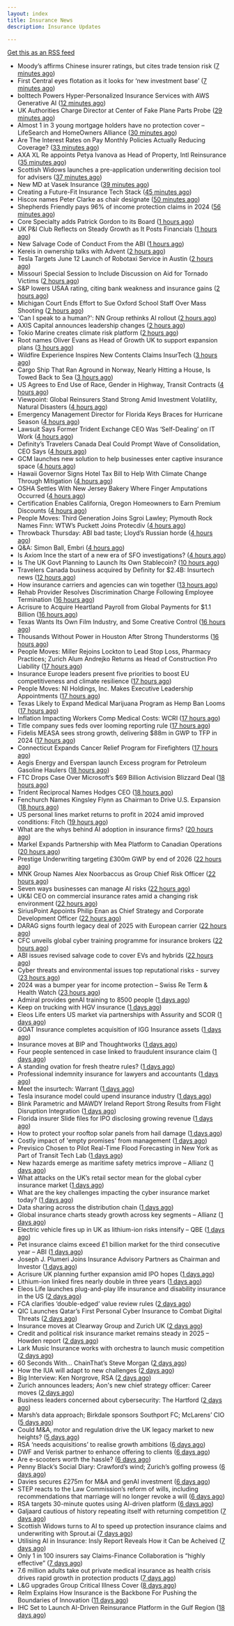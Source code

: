 ```yaml
---
layout: index
title: Insurance News
description: Insurance Updates

---
```


[Get this as an RSS feed](/insurance.rss)

<!-- news_marker starts -->
- Moody’s affirms Chinese insurer ratings, but cites trade tension risk ([7 minutes ago](https://www.reinsurancene.ws/moodys-affirms-chinese-insurer-ratings-but-cites-trade-tension-risk/))
- First Central eyes flotation as it looks for ‘new investment base’ ([7 minutes ago](https://www.postonline.co.uk/news/7957822/first-central-eyes-flotation-as-it-looks-for-%E2%80%98new-investment-base%E2%80%99))
- bolttech Powers Hyper-Personalized Insurance Services with AWS Generative AI ([12 minutes ago](https://www.insurtechinsights.com/bolttech-powers-hyper-personalized-insurance-services-with-aws-generative-ai/))
- UK Authorities Charge Director at Center of Fake Plane Parts Probe ([29 minutes ago](https://www.insurancejournal.com/news/international/2025/05/29/825452.htm))
- Almost 1 in 3 young mortgage holders have no protection cover – LifeSearch and HomeOwners Alliance ([30 minutes ago](https://ifamagazine.com/almost-1-in-3-young-mortgage-holders-have-no-protection-cover-lifesearch-and-homeowners-alliance/))
- Are The Interest Rates on Pay Monthly Policies Actually Reducing Coverage? ([33 minutes ago](https://insurance-edge.net/2025/05/29/are-the-interest-rates-on-pay-monthly-policies-actually-reducing-coverage/))
- AXA XL Re appoints Petya Ivanova as Head of Property, Intl Reinsurance ([35 minutes ago](https://www.reinsurancene.ws/axa-xl-re-appoints-petya-ivanova-as-head-of-property-intl-reinsurance/))
- Scottish Widows launches a pre-application underwriting decision tool for advisers ([37 minutes ago](https://ifamagazine.com/scottish-widows-launches-a-pre-application-underwriting-decision-tool-for-advisers/))
- New MD at Vasek Insurance ([39 minutes ago](https://insurance-edge.net/2025/05/29/new-md-at-vasek-insurance/))
- Creating a Future-Fit Insurance Tech Stack ([45 minutes ago](https://insurance-edge.net/2025/05/29/creating-a-future-fit-insurance-tech-stack/))
- Hiscox names Peter Clarke as chair designate ([50 minutes ago](https://www.postonline.co.uk/news/7957829/hiscox-names-peter-clarke-as-chair-designate))
- Shepherds Friendly pays 96% of income protection claims in 2024 ([56 minutes ago](https://ifamagazine.com/shepherds-friendly-pays-96-of-income-protection-claims-in-2024/))
- Core Specialty adds Patrick Gordon to its Board ([1 hours ago](https://www.reinsurancene.ws/core-specialty-adds-patrick-gordon-to-its-board/))
- UK P&I Club Reflects on Steady Growth as It Posts Financials ([1 hours ago](https://insurance-edge.net/2025/05/29/uk-pi-club-reflects-on-steady-growth-as-it-posts-financials/))
- New Salvage Code of Conduct From the ABI ([1 hours ago](https://insurance-edge.net/2025/05/29/new-salvage-code-of-conduct-from-the-abi/))
- Kereis in ownership talks with Advent ([2 hours ago](https://www.insurancebusinessmag.com/uk/news/breaking-news/kereis-in-ownership-talks-with-advent-537286.aspx))
- Tesla Targets June 12 Launch of Robotaxi Service in Austin ([2 hours ago](https://www.insurancejournal.com/news/southcentral/2025/05/29/825431.htm))
- Missouri Special Session to Include Discussion on Aid for Tornado Victims ([2 hours ago](https://www.insurancejournal.com/news/midwest/2025/05/29/825440.htm))
- S&P lowers USAA rating, citing bank weakness and insurance gains ([2 hours ago](https://www.reinsurancene.ws/sp-lowers-usaa-rating-citing-bank-weakness-and-insurance-gains/))
- Michigan Court Ends Effort to Sue Oxford School Staff Over Mass Shooting ([2 hours ago](https://www.insurancejournal.com/news/midwest/2025/05/29/825437.htm))
- 'Can I speak to a human?': NN Group rethinks AI rollout ([2 hours ago](https://www.insurancebusinessmag.com/uk/news/technology/can-i-speak-to-a-human-nn-group-rethinks-ai-rollout-537285.aspx))
- AXIS Capital announces leadership changes ([2 hours ago](https://www.insurancebusinessmag.com/uk/news/breaking-news/axis-capital-announces-leadership-changes-537284.aspx))
- Tokio Marine creates climate risk platform ([2 hours ago](https://www.insurancebusinessmag.com/uk/news/environmental/tokio-marine-creates-climate-risk-platform-537283.aspx))
- Root names Oliver Evans as Head of Growth UK to support expansion plans ([3 hours ago](https://www.reinsurancene.ws/root-names-oliver-evans-as-head-of-growth-uk-to-support-expansion-plans/))
- Wildfire Experience Inspires New Contents Claims InsurTech ([3 hours ago](https://www.insurancejournal.com/news/national/2025/05/29/825420.htm))
- Cargo Ship That Ran Aground in Norway, Nearly Hitting a House, Is Towed Back to Sea ([3 hours ago](https://www.insurancejournal.com/news/international/2025/05/29/825397.htm))
- US Agrees to End Use of Race, Gender in Highway, Transit Contracts ([4 hours ago](https://www.insurancejournal.com/news/national/2025/05/29/825425.htm))
- Viewpoint: Global Reinsurers Stand Strong Amid Investment Volatility, Natural Disasters ([4 hours ago](https://www.insurancejournal.com/news/international/2025/05/29/825382.htm))
- Emergency Management Director for Florida Keys Braces for Hurricane Season ([4 hours ago](https://www.insurancejournal.com/news/southeast/2025/05/29/825164.htm))
- Lawsuit Says Former Trident Exchange CEO Was ‘Self-Dealing’ on IT Work ([4 hours ago](https://www.insurancejournal.com/news/southeast/2025/05/29/825398.htm))
- Definity’s Travelers Canada Deal Could Prompt Wave of Consolidation, CEO Says ([4 hours ago](https://www.insurancejournal.com/news/international/2025/05/29/825404.htm))
- GCM launches new solution to help businesses enter captive insurance space ([4 hours ago](https://www.reinsurancene.ws/gcm-launches-new-solution-to-help-businesses-enter-captive-insurance-space/))
- Hawaii Governor Signs Hotel Tax Bill to Help With Climate Change Through Mitigation ([4 hours ago](https://www.insurancejournal.com/news/west/2025/05/29/825371.htm))
- OSHA Settles With New Jersey Bakery Where Finger Amputations Occurred ([4 hours ago](https://www.insurancejournal.com/news/east/2025/05/29/825306.htm))
- Certification Enables California, Oregon Homeowners to Earn Premium Discounts ([4 hours ago](https://www.insurancejournal.com/news/west/2025/05/29/824983.htm))
- People Moves: Third Generation Joins Sgroi Lawley; Plymouth Rock Names Finn: WTW’s Puckett Joins Protecdiv ([4 hours ago](https://www.insurancejournal.com/news/east/2025/05/29/825338.htm))
- Throwback Thursday: ABI bad taste; Lloyd’s Russian horde ([4 hours ago](https://www.postonline.co.uk/lloyd%E2%80%99slondon/7956606/throwback-thursday-abi-bad-taste-lloyd%E2%80%99s-russian-horde))
- Q&A: Simon Ball, Embri ([4 hours ago](https://www.postonline.co.uk/technology/7957476/qa-simon-ball-embri))
- Is Axiom Ince the start of a new era of SFO investigations? ([4 hours ago](https://www.postonline.co.uk/broker/7957763/is-axiom-ince-the-start-of-a-new-era-of-sfo-investigations))
- Is The UK Govt Planning to Launch Its Own Stablecoin? ([10 hours ago](https://insurance-edge.net/2025/05/28/is-the-uk-govt-planning-to-launch-its-own-stablecoin/))
- Travelers Canada business acquired by Definity for $2.4B: Insurtech news ([12 hours ago](https://www.dig-in.com/news/travelers-canada-acquired-by-definity-2-4b-insurtech-news))
- How insurance carriers and agencies can win together ([13 hours ago](https://www.dig-in.com/opinion/how-insurance-carriers-and-agencies-can-win-together))
- Rehab Provider Resolves Discrimination Charge Following Employee Termination ([16 hours ago](https://www.insurancejournal.com/news/midwest/2025/05/28/825367.htm))
- Acrisure to Acquire Heartland Payroll from Global Payments for $1.1 Billion ([16 hours ago](https://www.insurtechinsights.com/acrisure-to-acquire-heartland-payroll-from-global-payments-for-1-1-billion/))
- Texas Wants Its Own Film Industry, and Some Creative Control ([16 hours ago](https://www.insurancejournal.com/news/southcentral/2025/05/28/825363.htm))
- Thousands Without Power in Houston After Strong Thunderstorms ([16 hours ago](https://www.insurancejournal.com/news/southcentral/2025/05/28/825360.htm))
- People Moves: Miller Rejoins Lockton to Lead Stop Loss, Pharmacy Practices; Zurich Alum Andrejko Returns as Head of Construction Pro Liability ([17 hours ago](https://www.insurancejournal.com/news/national/2025/05/28/825333.htm))
- Insurance Europe leaders present five priorities to boost EU competitiveness and climate resilience ([17 hours ago](https://www.reinsurancene.ws/insurance-europe-leaders-present-five-priorities-to-boost-eu-competitiveness-and-climate-resilience/))
- People Moves: NI Holdings, Inc. Makes Executive Leadership Appointments ([17 hours ago](https://www.insurancejournal.com/news/midwest/2025/05/28/825344.htm))
- Texas Likely to Expand Medical Marijuana Program as Hemp Ban Looms ([17 hours ago](https://www.insurancejournal.com/news/southcentral/2025/05/28/825348.htm))
- Inflation Impacting Workers Comp Medical Costs: WCRI ([17 hours ago](https://www.insurancejournal.com/news/national/2025/05/28/825345.htm))
- Title company sues feds over looming reporting rule ([17 hours ago](https://www.dig-in.com/news/title-company-sues-feds-over-looming-reporting-rule))
- Fidelis MEASA sees strong growth, delivering $88m in GWP to TFP in 2024 ([17 hours ago](https://www.reinsurancene.ws/fidelis-measa-sees-strong-growth-delivering-88m-in-gwp-to-tfp-in-2024/))
- Connecticut Expands Cancer Relief Program for Firefighters ([17 hours ago](https://www.insurancejournal.com/news/east/2025/05/28/825324.htm))
- Aegis Energy and Everspan launch Excess program for Petroleum Gasoline Haulers ([18 hours ago](https://www.reinsurancene.ws/aegis-energy-and-everspan-launch-excess-program-for-petroleum-gasoline-haulers/))
- FTC Drops Case Over Microsoft’s $69 Billion Activision Blizzard Deal ([18 hours ago](https://www.insurancejournal.com/news/national/2025/05/28/825322.htm))
- Trident Reciprocal Names Hodges CEO ([18 hours ago](https://www.insurancejournal.com/news/southeast/2025/05/28/825318.htm))
- Fenchurch Names Kingsley Flynn as Chairman to Drive U.S. Expansion ([18 hours ago](https://www.insurtechinsights.com/fenchurch-names-kingsley-flynn-as-chairman-to-drive-u-s-expansion/))
- US personal lines market returns to profit in 2024 amid improved conditions: Fitch ([19 hours ago](https://www.reinsurancene.ws/us-personal-lines-market-returns-to-profit-in-2024-amid-improved-conditions-fitch/))
- What are the whys behind AI adoption in insurance firms? ([20 hours ago](https://www.dig-in.com/news/what-are-the-whys-behind-ai-adoption-in-insurance-firms))
- Markel Expands Partnership with Mea Platform to Canadian Operations ([20 hours ago](https://www.insurtechinsights.com/markel-expands-partnership-with-mea-platform-to-canadian-operations/))
- Prestige Underwriting targeting £300m GWP by end of 2026 ([22 hours ago](https://www.postonline.co.uk/news/7957825/prestige-underwriting-targeting-%C2%A3300m-gwp-by-end-of-2026))
- MNK Group Names Alex Noorbaccus as Group Chief Risk Officer ([22 hours ago](https://www.insurtechinsights.com/mnk-group-names-alex-noorbaccus-as-group-chief-risk-officer/))
- Seven ways businesses can manage AI risks ([22 hours ago](https://www.insurancebusinessmag.com/uk/news/cyber/seven-ways-businesses-can-manage-ai-risks-537188.aspx))
- UK&I CEO on commercial insurance rates amid a changing risk environment ([22 hours ago](https://www.insurancebusinessmag.com/uk/news/breaking-news/ukandi-ceo-on-commercial-insurance-rates-amid-a-changing-risk-environment-537187.aspx))
- SiriusPoint Appoints Philip Enan as Chief Strategy and Corporate Development Officer ([22 hours ago](https://www.insurtechinsights.com/siriuspoint-appoints-philip-enan-as-chief-strategy-and-corporate-development-officer/))
- DARAG signs fourth legacy deal of 2025 with European carrier ([22 hours ago](https://www.insurancebusinessmag.com/uk/news/breaking-news/darag-signs-fourth-legacy-deal-of-2025-with-european-carrier-537184.aspx))
- CFC unveils global cyber training programme for insurance brokers ([22 hours ago](https://www.insurancebusinessmag.com/uk/news/cyber/cfc-unveils-global-cyber-training-programme-for-insurance-brokers-537183.aspx))
- ABI issues revised salvage code to cover EVs and hybrids ([22 hours ago](https://www.insurancebusinessmag.com/uk/news/auto-motor/abi-issues-revised-salvage-code-to-cover-evs-and-hybrids-537182.aspx))
- Cyber threats and environmental issues top reputational risks - survey ([23 hours ago](https://www.insurancebusinessmag.com/uk/news/cyber/cyber-threats-and-environmental-issues-top-reputational-risks--survey-537171.aspx))
- 2024 was a bumper year for income protection – Swiss Re Term & Health Watch ([23 hours ago](https://ifamagazine.com/2024-was-a-bumper-year-for-income-protection-swiss-re-term-health-watch/))
- Admiral provides genAI training to 8500 people ([1 days ago](https://www.postonline.co.uk/technology/7957819/admiral-provides-genai-training-to-8500-people))
- Keep on trucking with HGV insurance ([1 days ago](https://www.postonline.co.uk/commercial/7957551/keep-on-trucking-with-hgv-insurance))
- Eleos Life enters US market via partnerships with Assurity and SCOR ([1 days ago](https://www.insurancebusinessmag.com/uk/news/life-insurance/eleos-life-enters-us-market-via-partnerships-with-assurity-and-scor-537149.aspx))
- GOAT Insurance completes acquisition of IGG Insurance assets ([1 days ago](https://www.insurancebusinessmag.com/uk/news/breaking-news/goat-insurance-completes-acquisition-of-igg-insurance-assets-537148.aspx))
- Insurance moves at BIP and Thoughtworks ([1 days ago](https://www.insurancebusinessmag.com/uk/news/breaking-news/insurance-moves-at-bip-and-thoughtworks-537146.aspx))
- Four people sentenced in case linked to fraudulent insurance claim ([1 days ago](https://www.insurancebusinessmag.com/uk/news/breaking-news/four-people-sentenced-in-case-linked-to-fraudulent-insurance-claim-537145.aspx))
- A standing ovation for fresh theatre rules? ([1 days ago](https://www.postonline.co.uk/commercial/7957410/a-standing-ovation-for-fresh-theatre-rules))
- Professional indemnity insurance for lawyers and accountants ([1 days ago](https://www.postonline.co.uk/commercial/7957725/professional-indemnity-insurance-for-lawyers-and-accountants))
- Meet the insurtech: Warrant ([1 days ago](https://www.dig-in.com/news/meet-the-insurtech-warrant))
- Tesla insurance model could upend insurance industry ([1 days ago](https://www.dig-in.com/opinion/tesla-insurance-model-could-upend-insurance-industry))
- Blink Parametric and MAWDY Ireland Report Strong Results from Flight Disruption Integration ([1 days ago](https://www.insurtechinsights.com/blink-parametric-and-mawdy-ireland-report-strong-results-from-flight-disruption-integration/))
- Florida insurer Slide files for IPO disclosing growing revenue ([1 days ago](https://www.dig-in.com/articles/florida-insurer-slide-files-for-ipo-disclosing-growing-revenue))
- How to protect your rooftop solar panels from hail damage ([1 days ago](https://www.dig-in.com/articles/how-to-protect-your-rooftop-solar-panels-from-hail-damage))
- Costly impact of 'empty promises' from management ([1 days ago](https://www.insurancebusinessmag.com/uk/business-strategy/costly-impact-of-empty-promises-from-management-537075.aspx))
- Previsico Chosen to Pilot Real-Time Flood Forecasting in New York as Part of Transit Tech Lab ([1 days ago](https://www.insurtechinsights.com/previsico-chosen-to-pilot-real-time-flood-forecasting-in-new-york-as-part-of-transit-tech-lab/))
- New hazards emerge as maritime safety metrics improve – Allianz ([1 days ago](https://www.insurancebusinessmag.com/uk/news/marine/new-hazards-emerge-as-maritime-safety-metrics-improve--allianz-537061.aspx))
- What attacks on the UK’s retail sector mean for the global cyber insurance market ([1 days ago](https://www.insurancebusinessmag.com/uk/news/breaking-news/what-attacks-on-the-uks-retail-sector-mean-for-the-global-cyber-insurance-market-537050.aspx))
- What are the key challenges impacting the cyber insurance market today? ([1 days ago](https://www.insurancebusinessmag.com/uk/news/cyber/what-are-the-key-challenges-impacting-the-cyber-insurance-market-today-536998.aspx))
- Data sharing across the distribution chain ([1 days ago](https://www.insurancebusinessmag.com/uk/news/breaking-news/data-sharing-across-the-distribution-chain-536997.aspx))
- Global insurance charts steady growth across key segments – Allianz ([1 days ago](https://www.insurancebusinessmag.com/uk/news/breaking-news/global-insurance-charts-steady-growth-across-key-segments--allianz-536991.aspx))
- Electric vehicle fires up in UK as lithium-ion risks intensify – QBE ([1 days ago](https://www.insurancebusinessmag.com/uk/news/auto-motor/electric-vehicle-fires-up-in-uk-as-lithiumion-risks-intensify--qbe-536990.aspx))
- Pet insurance claims exceed £1 billion market for the third consecutive year – ABI ([1 days ago](https://www.insurancebusinessmag.com/uk/news/breaking-news/pet-insurance-claims-exceed-1-billion-market-for-the-third-consecutive-year--abi-536999.aspx))
- Joseph J. Plumeri Joins Insurance Advisory Partners as Chairman and Investor ([1 days ago](https://www.insurtechinsights.com/joseph-j-plumeri-joins-insurance-advisory-partners-as-chairman-and-investor/))
- Acrisure UK planning further expansion amid IPO hopes ([1 days ago](https://www.postonline.co.uk/news/7957733/acrisure-uk-planning-further-expansion-amid-ipo-hopes))
- Lithium-ion linked fires nearly double in three years ([1 days ago](https://www.postonline.co.uk/personal/7957821/lithium-ion-linked-fires-nearly-double-in-three-years))
- Eleos Life launches plug-and-play life insurance and disability insurance in the US ([2 days ago](https://ifamagazine.com/eleos-life-launches-plug-and-play-life-insurance-and-disability-insurance-in-the-us/))
- FCA clarifies ‘double-edged’ value review rules ([2 days ago](https://www.postonline.co.uk/regulation/7957818/fca-clarifies-%E2%80%98double-edged%E2%80%99-value-review-rules))
- QIC Launches Qatar’s First Personal Cyber Insurance to Combat Digital Threats ([2 days ago](https://www.insurtechinsights.com/qic-launches-qatars-first-personal-cyber-insurance-to-combat-digital-threats/))
- Insurance moves at Clearway Group and Zurich UK ([2 days ago](https://www.insurancebusinessmag.com/uk/news/breaking-news/insurance-moves-at-clearway-group-and-zurich-uk-536969.aspx))
- Credit and political risk insurance market remains steady in 2025 – Howden report ([2 days ago](https://www.insurancebusinessmag.com/uk/news/breaking-news/credit-and-political-risk-insurance-market-remains-steady-in-2025--howden-report-536968.aspx))
- Lark Music Insurance works with orchestra to launch music competition ([2 days ago](https://www.insurancebusinessmag.com/uk/news/breaking-news/lark-music-insurance-works-with-orchestra-to-launch-music-competition-536967.aspx))
- 60 Seconds With... ChainThat’s Steve Morgan ([2 days ago](https://www.postonline.co.uk/technology/7957440/60-seconds-with-chainthat%E2%80%99s-steve-morgan))
- How the IUA will adapt to new challenges ([2 days ago](https://www.postonline.co.uk/lloyd%E2%80%99slondon/7957817/how-the-iua-will-adapt-to-new-challenges))
- Big Interview: Ken Norgrove, RSA ([2 days ago](https://www.postonline.co.uk/commercial/7957757/big-interview-ken-norgrove-rsa))
- Zurich announces leaders; Aon's new chief strategy officer: Career moves ([2 days ago](https://www.dig-in.com/news/zurichs-leaders-aons-chief-strategy-officer-career-moves))
- Business leaders concerned about cybersecurity: The Hartford ([2 days ago](https://www.dig-in.com/news/business-leaders-concerned-about-cybersecurity-the-hartford))
- Marsh’s data approach; Birkdale sponsors Southport FC; McLarens’ CIO ([5 days ago](https://www.postonline.co.uk/news/7957810/marsh%E2%80%99s-data-approach-birkdale-sponsors-southport-fc-mclarens%E2%80%99-cio))
- Could M&A, motor and regulation drive the UK legacy market to new heights? ([5 days ago](https://www.postonline.co.uk/reinsurance/7957816/could-ma-motor-and-regulation-drive-the-uk-legacy-market-to-new-heights))
- RSA ‘needs acquisitions’ to realise growth ambitions ([6 days ago](https://www.postonline.co.uk/news/7957807/rsa-%E2%80%98needs-acquisitions%E2%80%99-to-realise-growth-ambitions))
- DWF and Verisk partner to enhance offering to clients ([6 days ago](https://www.postonline.co.uk/news/7957815/dwf-and-verisk-partner-to-enhance-offering-to-clients))
- Are e-scooters worth the hassle? ([6 days ago](https://www.postonline.co.uk/regulation/7957744/are-e-scooters-worth-the-hassle))
- Penny Black’s Social Diary: Crawford’s wind; Zurich’s golfing prowess ([6 days ago](https://www.postonline.co.uk/people/7957569/penny-black%E2%80%99s-social-diary-crawford%E2%80%99s-wind-zurich%E2%80%99s-golfing-prowess))
- Davies secures £275m for M&A and genAI investment ([6 days ago](https://www.postonline.co.uk/claims/7957808/davies-secures-%C2%A3275m-for-ma-and-genai-investment))
- STEP reacts to the Law Commission’s reform of wills, including recommendations that marriage will no longer revoke a will ([6 days ago](https://ifamagazine.com/step-reacts-to-the-law-commissions-reform-of-wills-including-recommendations-that-marriage-will-no-longer-revoke-a-will/))
- RSA targets 30-minute quotes using AI-driven platform ([6 days ago](https://www.postonline.co.uk/commercial/7957756/rsa-targets-30-minute-quotes-using-ai-driven-platform))
- Galjaard cautious of history repeating itself with returning competition ([7 days ago](https://www.postonline.co.uk/news/7957781/galjaard-cautious-of-history-repeating-itself-with-returning-competition))
- Scottish Widows turns to AI to speed up protection insurance claims and underwriting with Sprout.ai ([7 days ago](https://ifamagazine.com/scottish-widows-turns-to-ai-to-speed-up-protection-insurance-claims-and-underwriting-with-sprout-ai/))
- Utilising AI in Insurance: Insly Report Reveals How it Can be Acheived ([7 days ago](https://thefintechtimes.com/utilising-ai-in-insurance-insly-report-reveals-how-it-can-be-acheived/))
- Only 1 in 100 insurers say Claims-Finance Collaboration is “highly effective” ([7 days ago](https://ifamagazine.com/only-1-in-100-insurers-say-claims-finance-collaboration-is-highly-effective/))
- 7.6 million adults take out private medical insurance as health crisis drives rapid growth in protection products ([7 days ago](https://ifamagazine.com/7-6-million-adults-take-out-private-medical-insurance-as-health-crisis-drives-rapid-growth-in-protection-products/))
- L&G upgrades Group Critical Illness Cover ([8 days ago](https://ifamagazine.com/lg-upgrades-group-critical-illness-cover/))
- Relm Explains How Insurance is the Backbone For Pushing the Boundaries of Innovation ([11 days ago](https://thefintechtimes.com/relm-explains-how-insurance-is-the-backbone-for-pushing-the-boundaries-of-innovation/))
- IHC Set to Launch AI-Driven Reinsurance Platform in the Gulf Region ([18 days ago](https://thefintechtimes.com/ihc-set-to-launch-ai-driven-reinsurance-platform/))

<!-- news_marker ends -->
